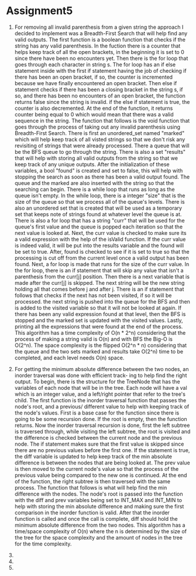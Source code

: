 # Assignment5



1. For removing all invalid parenthesis from a given string the approach I decided to implement was a Breadth-First
Search that will help find any valid outputs. The first function is a boolean function that checks if the string has any
valid parenthesis. In the fuction there is a counter that helps keep track of all the open brackets, in the beginning it
is set to 0 since there have been no encounters yet. Then there is the for loop that goes through each character in
string s. The for loop has an if else statement inside with the first if statement having the job of checking if there
has been an open bracket, if so, the counter is incremented because we have finally encountered an open bracket. Then
else if statement checks if there has been a closing bracket in the string s, if so, and there has been no encounters of
an open bracket, the function returns false since the string is invalid. if the else if statement is true, the counter
is also decremented. At the end of the function, it returns counter being equal to 0 which would mean that there was a
valid sequence in the string. The function that follows is the void function that goes through the process of taking out
any invalid parenthesis using Breadth-First Search. There is first an unordered_set named "marked" which will help keep 
track of all visted strings so that we don't risk any revisiting of strings that were already processed. There a queue
that will be the BFS queue to go through the string. There is also a set "results" that will help with storing all valid
outputs from the string so that we keep track of any unique outputs. After the initialization of these variables, a bool
"found" is created and set to false, this will help with stopping the search as soon as there has been a valid output 
found. The queue and the marked are also inserted with the string so that the searching can begin. There is a while loop
that runs as long as the queue isn't empty. In the while loop, there is a integer "size" that is the size of the queue
so that we process all of the queue's levels. There is also an unordered set that is created that will be used as a
temporary set that keeps note of strings found at whatever level the queue is at. There is also a for loop that has a
string "curr" that will be used for the queue's first value and the queue is popped each iteration so that the next
value is looked at. Next, the curr value is checked to make sure its a valid expression with the help of the isValid
function. If the curr value is indeed valid, it will be put into the results variable and the found will be set to true.
After, found is checked to see if it is set to true so that the processing is cut off from the current level once a valid
output has been found. Next, a for loop is made that runs for the size of the curr value. In the for loop, there is an
if statement that will skip any value that isn't a parenthesis from the curr[j] position. Then there is a next variable 
that is made after the curr[j] is skipped. The next string will be the new string holding all that comes before j and
after j. There is an if statement that follows that checks if the next has not been visited, if so it will be processed.
the next string is pushed into the queue for the BFS and then is added to the visited variable so that it will not be
looked at again. If there has been any valid expression found at that level, then the BFS is stopped and the marked set
is updated with the visited values. Lastly, printing all the expressions that were found at the end of the process. This
algorithm has a time complexity of O(n * 2^n) considering that the process of making a string valid is O(n) and with BFS
the Big-O is O(2^n). The space complexity is the flipped O(2^n * n) considering that the queue and the two sets marked
and results take O(2^n) time to be completed, and each level needs O(n) space.





2. For getting the minimum absolute difference between the two nodes, an inorder traversal was done with efficient track-
ing to help find the right output. To begin, there is the structure for the TreeNode that has the variables of each node
that will be in the tree. Each node will have a val which is an integer value, and a left/right pointer that refer to the
tree's child. The first function is the inorder traversal function that passes the node's root, and a previous/ different
value to help with keeping track of the node's values. First is a base case for the function since there is going to be 
some recursion done. If the root is empty, then the function returns. Now the inorder traversal recursion is done, first
the left subtree is traversed through, while visiting the left subtree, the root is visited and the difference is checked
between the current node and the previous node. The if statement makes sure that the first value is skipped since there
are no previous values before the first one. If the statement is true, the diff variable is updated to help keep track
of the min absolute difference is between the nodes that are being looked at. The prev value is then moved to the current
node's value so that the process of the previous value being compared to the new one is continued. At the end of the
function, the right subtree is then traversed with the same process. The function that follows is what will help find
the min difference with the nodes. The node's root is passed into the function with the diff and prev variables being
set to INT_MAX and INT_MIN to help with storing the min absolute difference and making sure the first comparison in the
inorder function is valid. After that the inorder function is called and once the call is complete, diff should hold the
minimum absolute difference from the two nodes. This algorithm has a time/space complexity of O(n) where the n is
determined by the size of the tree for the space complexity and the amount of nodes in the tree for the time complexity.




3.




4.




5.
